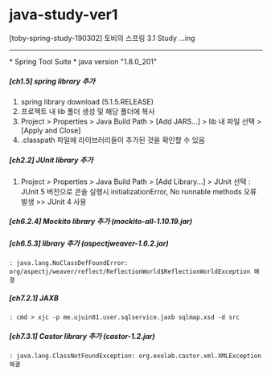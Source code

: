 # java-study-ver1
[toby-spring-study-190302] 토비의 스프링 3.1 Study ...ing

<hr/>
* Spring Tool Suite 
* java version "1.8.0_201"

##### [ch1.5] spring library 추가 

1. spring library download (5.1.5.RELEASE)
2. 프로젝트 내 lib 폴더 생성 및 해당 폴더에 복사 
3. Project > Properties > Java Build Path > [Add JARS...] > lib 내 파일 선택 > [Apply and Close]
4. .classpath 파일에 라이브러리들이 추가된 것을 확인할 수 있음

##### [ch2.2] JUnit library 추가 

1. Project > Properties > Java Build Path > [Add Library...] > JUnit 선택 
	: JUnit 5 버전으로 콘솔 실행시 initializationError, No runnable methods 오류 발생 >> JUnit 4 사용 

##### [ch6.2.4] Mockito library 추가 (mockito-all-1.10.19.jar)

##### [ch6.5.3] library 추가 (aspectjweaver-1.6.2.jar) 
	: java.lang.NoClassDefFoundError: org/aspectj/weaver/reflect/ReflectionWorld$ReflectionWorldException 해결 

##### [ch7.2.1]	JAXB 
	: cmd > xjc -p me.ujuin81.user.sqlservice.jaxb sqlmap.xsd -d src

##### [ch7.3.1]	Castor library 추가 (castor-1.2.jar)
	: java.lang.ClassNotFoundException: org.exolab.castor.xml.XMLException 해결 